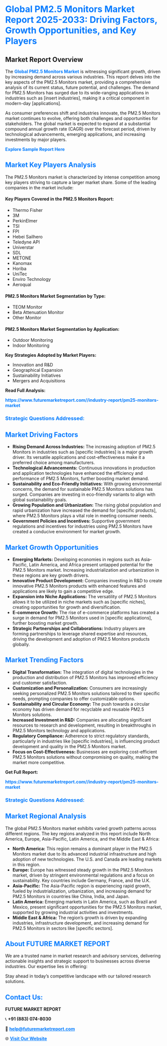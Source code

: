 <h1 style="color: #007BFF;">Global PM2.5 Monitors Market Report 2025-2033: Driving Factors, Growth Opportunities, and Key Players</h1>

<section id="overview">
<h2>Market Report Overview</h2>
<p>The <a href="https://www.futuremarketreport.com//industry-report/pm25-monitors-market" style="color: #007BFF; text-decoration: none;"><strong>Global PM2.5 Monitors Market</strong></a> is witnessing significant growth, driven by increasing demand across various industries. This report delves into the key aspects of the PM2.5 Monitors market, providing a comprehensive analysis of its current status, future potential, and challenges. The demand for PM2.5 Monitors has surged due to its wide-ranging applications in industries such as [insert industries], making it a critical component in modern-day [applications].</p>
<p>As consumer preferences shift and industries innovate, the PM2.5 Monitors market continues to evolve, offering both challenges and opportunities for stakeholders. The global market is expected to expand at a substantial compound annual growth rate (CAGR) over the forecast period, driven by technological advancements, emerging applications, and increasing investments by major players.</p>
</section>

<section id="overview">
<p><a href="https://www.futuremarketreport.com//request-sample/reportId=56992" style="color: #007BFF; text-decoration: none;"><strong>Explore Sample Report Here</strong></a></p>
</section>

<section id="key-players">
<h2 style="color: #007BFF;">Market Key Players Analysis</h2>
<p>The PM2.5 Monitors market is characterized by intense competition among key players striving to capture a larger market share. Some of the leading companies in the market include:</p>
<h4>Key Players Covered in the PM2.5 Monitors Report:</h4>
<ul><li>Thermo Fisher</li><li>3M</li><li>PerkinElmer</li><li>TSI</li><li>FPI</li><li>Hebei Sailhero</li><li>Teledyne API</li><li>Universtar</li><li>SDL</li><li>METONE</li><li>Kanomax</li><li>Horiba</li><li>UniTec</li><li>Enviro Technology</li><li>Aeroqual</li></ul>
<h4>PM2.5 Monitors Market Segmentation by Type:</h4>
<ul><li>TEOM Monitor</li><li>Beta Attenuation Monitor</li><li>Other Monitor</li></ul>

<h4>PM2.5 Monitors Market Segmentation by Application:</h4>
<ul><li>Outdoor Monitoring</li><li>Indoor Monitoring</li></ul>
<p><strong>Key Strategies Adopted by Market Players:</strong></p>
<ul>
<li>Innovation and R&D</li>
<li>Geographical Expansion</li>
<li>Sustainability Initiatives</li>
<li>Mergers and Acquisitions</li>
</ul>
</section>

<section>
<p><strong>Read Full Analysis: </strong></p><a href="https://www.futuremarketreport.com//industry-report/pm25-monitors-market" style="color: #007BFF; text-decoration: none;"><strong>https://www.futuremarketreport.com//industry-report/pm25-monitors-market</strong></a>
<h3 style="color: #007BFF;">Strategic Questions Addressed:</h3>
</section>

<section id="driving-factors">
<h2 style="color: #007BFF;">Market Driving Factors</h2>
<ul>
<li><strong>Rising Demand Across Industries:</strong> The increasing adoption of PM2.5 Monitors in industries such as [specific industries] is a major growth driver. Its versatile applications and cost-effectiveness make it a preferred choice among manufacturers.</li>
<li><strong>Technological Advancements:</strong> Continuous innovations in production and application technologies have enhanced the efficiency and performance of PM2.5 Monitors, further boosting market demand.</li>
<li><strong>Sustainability and Eco-Friendly Initiatives:</strong> With growing environmental concerns, the demand for sustainable PM2.5 Monitors solutions has surged. Companies are investing in eco-friendly variants to align with global sustainability goals.</li>
<li><strong>Growing Population and Urbanization:</strong> The rising global population and rapid urbanization have increased the demand for [specific products], where PM2.5 Monitors plays a vital role in meeting consumer needs.</li>
<li><strong>Government Policies and Incentives:</strong> Supportive government regulations and incentives for industries using PM2.5 Monitors have created a conducive environment for market growth.</li>
</ul>
</section>

<section id="growth-opportunities">
<h2 style="color: #007BFF;">Market Growth Opportunities</h2>
<ul>
<li><strong>Emerging Markets:</strong> Developing economies in regions such as Asia-Pacific, Latin America, and Africa present untapped potential for the PM2.5 Monitors market. Increasing industrialization and urbanization in these regions are key growth drivers.</li>
<li><strong>Innovative Product Development:</strong> Companies investing in R&D to create innovative PM2.5 Monitors products with enhanced features and applications are likely to gain a competitive edge.</li>
<li><strong>Expansion into Niche Applications:</strong> The versatility of PM2.5 Monitors allows it to be utilized in niche markets such as [specific niches], creating opportunities for growth and diversification.</li>
<li><strong>E-commerce Growth:</strong> The rise of e-commerce platforms has created a surge in demand for PM2.5 Monitors used in [specific applications], further boosting market growth.</li>
<li><strong>Strategic Partnerships and Collaborations:</strong> Industry players are forming partnerships to leverage shared expertise and resources, driving the development and adoption of PM2.5 Monitors products globally.</li>
</ul>
</section>

<section id="trending-factors">
<h2 style="color: #007BFF;">Market Trending Factors</h2>
<ul>
<li><strong>Digital Transformation:</strong> The integration of digital technologies in the production and distribution of PM2.5 Monitors has improved efficiency and customer satisfaction.</li>
<li><strong>Customization and Personalization:</strong> Consumers are increasingly seeking personalized PM2.5 Monitors solutions tailored to their specific needs, prompting companies to offer customizable options.</li>
<li><strong>Sustainability and Circular Economy:</strong> The push towards a circular economy has driven demand for recyclable and reusable PM2.5 Monitors solutions.</li>
<li><strong>Increased Investment in R&D:</strong> Companies are allocating significant resources to research and development, resulting in breakthroughs in PM2.5 Monitors technology and applications.</li>
<li><strong>Regulatory Compliance:</strong> Adherence to strict regulatory standards, particularly in industries like [specific industries], is influencing product development and quality in the PM2.5 Monitors market.</li>
<li><strong>Focus on Cost-Effectiveness:</strong> Businesses are exploring cost-efficient PM2.5 Monitors solutions without compromising on quality, making the market more competitive.</li>
</ul>
</section>

<section>
<p><strong>Get Full Report: </strong></p><a href="https://www.futuremarketreport.com//industry-report/pm25-monitors-market" style="color: #007BFF; text-decoration: none;"><strong>https://www.futuremarketreport.com//industry-report/pm25-monitors-market</strong></a>
<h3 style="color: #007BFF;">Strategic Questions Addressed:</h3>
</section>


<section id="regional-analysis">
<h2 style="color: #007BFF;">Market Regional Analysis</h2>
<p>The global PM2.5 Monitors market exhibits varied growth patterns across different regions. The key regions analyzed in this report include North America, Europe, Asia-Pacific, Latin America, and the Middle East & Africa:</p>
<ul>
<li><strong>North America:</strong> This region remains a dominant player in the PM2.5 Monitors market due to its advanced industrial infrastructure and high adoption of new technologies. The U.S. and Canada are leading markets in this region.</li>
<li><strong>Europe:</strong> Europe has witnessed steady growth in the PM2.5 Monitors market, driven by stringent environmental regulations and a focus on sustainability. Key countries include Germany, France, and the U.K.</li>
<li><strong>Asia-Pacific:</strong> The Asia-Pacific region is experiencing rapid growth, fueled by industrialization, urbanization, and increasing demand for PM2.5 Monitors in countries like China, India, and Japan.</li>
<li><strong>Latin America:</strong> Emerging markets in Latin America, such as Brazil and Mexico, present significant opportunities for the PM2.5 Monitors market, supported by growing industrial activities and investments.</li>
<li><strong>Middle East & Africa:</strong> The region’s growth is driven by expanding industries, infrastructure development, and increasing demand for PM2.5 Monitors in sectors like [specific sectors].</li>
</ul>
</section>

<footer>
<h2 style="color: #007BFF;">About FUTURE MARKET REPORT</h2>
<p>We are a trusted name in market research and advisory services, delivering actionable insights and strategic support to businesses across diverse industries. Our expertise lies in offering:</p>

<p>Stay ahead in today’s competitive landscape with our tailored research solutions.</p>

<h2 style="color: #007BFF;">Contact Us:</h2>
<p><strong>FUTURE MARKET REPORT</strong></p>
<p>📞 <strong>+91 (883) 074-8030</strong></p>
<p>📧 <strong><a href="mailto:help@futuremarketreport.com" style="color: #007BFF;">help@futuremarketreport.com</a></strong></p>
<p>🌐 <strong><a href="https://www.futuremarketreport.com/" style="color: #007BFF;">Visit Our Website</a></strong></p>
</footer>
